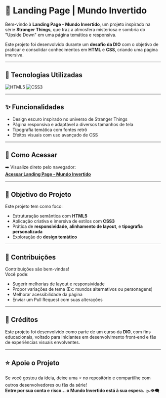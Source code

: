 # 🧪 Landing Page | Mundo Invertido

Bem-vindo à **Landing Page - Mundo Invertido**, um projeto inspirado na série **Stranger Things**, que traz a atmosfera misteriosa e sombria do "Upside Down" em uma página temática e responsiva.

Este projeto foi desenvolvido durante um **desafio da DIO** com o objetivo de praticar e consolidar conhecimentos em **HTML** e **CSS**, criando uma página imersiva.

---

## 🧰 Tecnologias Utilizadas

![HTML5](https://img.shields.io/badge/HTML5-E34F26?style=for-the-badge&logo=html5&logoColor=white)
![CSS3](https://img.shields.io/badge/CSS3-1572B6?style=for-the-badge&logo=css3&logoColor=white)

---

## ✨ Funcionalidades

- Design escuro inspirado no universo de Stranger Things  
- Página responsiva e adaptável a diversos tamanhos de tela  
- Tipografia temática com fontes retrô  
- Efeitos visuais com uso avançado de CSS  

---

## 🚀 Como Acessar

➡️ Visualize direto pelo navegador:  
[**Acessar Landing Page - Mundo Invertido**](https://jonas-jt.github.io/Landing-Page-Mundo-Invertido/)

---

## 🎯 Objetivo do Projeto

Este projeto tem como foco:

- Estruturação semântica com **HTML5**  
- Aplicação criativa e imersiva de estilos com **CSS3**  
- Prática de **responsividade**, **alinhamento de layout**, e **tipografia personalizada**  
- Exploração do **design temático**

---

## 🙌 Contribuições

Contribuições são bem-vindas!  
Você pode:

- Sugerir melhorias de layout e responsividade  
- Propor variações de tema (Ex: mundos alternativos ou personagens)  
- Melhorar acessibilidade da página  
- Enviar um Pull Request com suas alterações

---

## 📌 Créditos

Este projeto foi desenvolvido como parte de um curso da **DIO**, com fins educacionais, voltado para iniciantes em desenvolvimento front-end e fãs de experiências visuais envolventes.

---

## ⭐️ Apoie o Projeto

Se você gostou da ideia, deixe uma ⭐ no repositório e compartilhe com outros desenvolvedores ou fãs da série!  
**Entre por sua conta e risco... o Mundo Invertido está à sua espera.** 🌫️👁️‍🗨️
